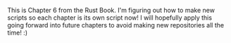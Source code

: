 This is Chapter 6 from the Rust Book. I'm figuring out how to make new scripts so each chapter is its own script now! I will hopefully apply this going forward into future chapters to avoid making new repositories all the time! :)